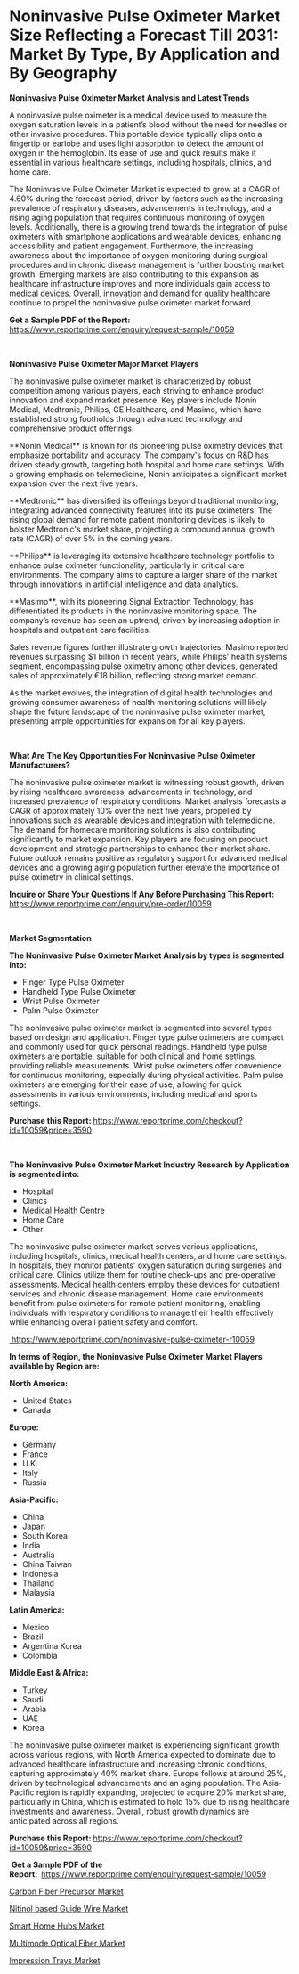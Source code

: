 <p><h1>Noninvasive Pulse Oximeter Market Size Reflecting a Forecast Till 2031: Market By Type, By Application and By Geography</h1></p><p><strong>Noninvasive Pulse Oximeter Market Analysis and Latest Trends</strong></p>
<p><p>A noninvasive pulse oximeter is a medical device used to measure the oxygen saturation levels in a patient’s blood without the need for needles or other invasive procedures. This portable device typically clips onto a fingertip or earlobe and uses light absorption to detect the amount of oxygen in the hemoglobin. Its ease of use and quick results make it essential in various healthcare settings, including hospitals, clinics, and home care.</p><p>The Noninvasive Pulse Oximeter Market is expected to grow at a CAGR of 4.60% during the forecast period, driven by factors such as the increasing prevalence of respiratory diseases, advancements in technology, and a rising aging population that requires continuous monitoring of oxygen levels. Additionally, there is a growing trend towards the integration of pulse oximeters with smartphone applications and wearable devices, enhancing accessibility and patient engagement. Furthermore, the increasing awareness about the importance of oxygen monitoring during surgical procedures and in chronic disease management is further boosting market growth. Emerging markets are also contributing to this expansion as healthcare infrastructure improves and more individuals gain access to medical devices. Overall, innovation and demand for quality healthcare continue to propel the noninvasive pulse oximeter market forward.</p></p>
<p><strong>Get a Sample PDF of the Report:&nbsp;</strong> <a href="https://www.reportprime.com/enquiry/request-sample/10059?utm_campaign=84&utm_medium=2&utm_source=Github&utm_content=ia&utm_term=10102024&utm_id=noninvasive-pulse-oximeter">https://www.reportprime.com/enquiry/request-sample/10059</a></p>
<p>&nbsp;</p>
<p><strong>Noninvasive Pulse Oximeter Major Market Players</strong></p>
<p><p>The noninvasive pulse oximeter market is characterized by robust competition among various players, each striving to enhance product innovation and expand market presence. Key players include Nonin Medical, Medtronic, Philips, GE Healthcare, and Masimo, which have established strong footholds through advanced technology and comprehensive product offerings.</p><p>**Nonin Medical** is known for its pioneering pulse oximetry devices that emphasize portability and accuracy. The company's focus on R&D has driven steady growth, targeting both hospital and home care settings. With a growing emphasis on telemedicine, Nonin anticipates a significant market expansion over the next five years.</p><p>**Medtronic** has diversified its offerings beyond traditional monitoring, integrating advanced connectivity features into its pulse oximeters. The rising global demand for remote patient monitoring devices is likely to bolster Medtronic's market share, projecting a compound annual growth rate (CAGR) of over 5% in the coming years.</p><p>**Philips** is leveraging its extensive healthcare technology portfolio to enhance pulse oximeter functionality, particularly in critical care environments. The company aims to capture a larger share of the market through innovations in artificial intelligence and data analytics.</p><p>**Masimo**, with its pioneering Signal Extraction Technology, has differentiated its products in the noninvasive monitoring space. The company’s revenue has seen an uptrend, driven by increasing adoption in hospitals and outpatient care facilities.</p><p>Sales revenue figures further illustrate growth trajectories: Masimo reported revenues surpassing $1 billion in recent years, while Philips' health systems segment, encompassing pulse oximetry among other devices, generated sales of approximately €18 billion, reflecting strong market demand.</p><p>As the market evolves, the integration of digital health technologies and growing consumer awareness of health monitoring solutions will likely shape the future landscape of the noninvasive pulse oximeter market, presenting ample opportunities for expansion for all key players.</p></p>
<p>&nbsp;</p>
<p><strong>What Are The Key Opportunities For Noninvasive Pulse Oximeter Manufacturers?</strong></p>
<p><p>The noninvasive pulse oximeter market is witnessing robust growth, driven by rising healthcare awareness, advancements in technology, and increased prevalence of respiratory conditions. Market analysis forecasts a CAGR of approximately 10% over the next five years, propelled by innovations such as wearable devices and integration with telemedicine. The demand for homecare monitoring solutions is also contributing significantly to market expansion. Key players are focusing on product development and strategic partnerships to enhance their market share. Future outlook remains positive as regulatory support for advanced medical devices and a growing aging population further elevate the importance of pulse oximetry in clinical settings.</p></p>
<p><strong>Inquire or Share Your Questions If Any Before Purchasing This Report:</strong> <a href="https://www.reportprime.com/enquiry/pre-order/10059?utm_campaign=84&utm_medium=2&utm_source=Github&utm_content=ia&utm_term=10102024&utm_id=noninvasive-pulse-oximeter">https://www.reportprime.com/enquiry/pre-order/10059</a></p>
<p>&nbsp;</p>
<p><strong>Market Segmentation</strong></p>
<p><strong>The Noninvasive Pulse Oximeter Market Analysis by types is segmented into:</strong></p>
<p><ul><li>Finger Type Pulse Oximeter</li><li>Handheld Type Pulse Oximeter</li><li>Wrist Pulse Oximeter</li><li>Palm Pulse Oximeter</li></ul></p>
<p><p>The noninvasive pulse oximeter market is segmented into several types based on design and application. Finger type pulse oximeters are compact and commonly used for quick personal readings. Handheld type pulse oximeters are portable, suitable for both clinical and home settings, providing reliable measurements. Wrist pulse oximeters offer convenience for continuous monitoring, especially during physical activities. Palm pulse oximeters are emerging for their ease of use, allowing for quick assessments in various environments, including medical and sports settings.</p></p>
<p><strong>Purchase this Report:&nbsp;</strong><a href="https://www.reportprime.com/checkout?id=10059&price=3590&utm_campaign=84&utm_medium=2&utm_source=Github&utm_content=ia&utm_term=10102024&utm_id=noninvasive-pulse-oximeter">https://www.reportprime.com/checkout?id=10059&price=3590</a></p>
<p>&nbsp;</p>
<p><strong>The Noninvasive Pulse Oximeter Market Industry Research by Application is segmented into:</strong></p>
<p><ul><li>Hospital</li><li>Clinics</li><li>Medical Health Centre</li><li>Home Care</li><li>Other</li></ul></p>
<p><p>The noninvasive pulse oximeter market serves various applications, including hospitals, clinics, medical health centers, and home care settings. In hospitals, they monitor patients' oxygen saturation during surgeries and critical care. Clinics utilize them for routine check-ups and pre-operative assessments. Medical health centers employ these devices for outpatient services and chronic disease management. Home care environments benefit from pulse oximeters for remote patient monitoring, enabling individuals with respiratory conditions to manage their health effectively while enhancing overall patient safety and comfort.</p></p>
<p><a href="https://www.reportprime.com/noninvasive-pulse-oximeter-r10059?utm_campaign=84&utm_medium=2&utm_source=Github&utm_content=ia&utm_term=10102024&utm_id=noninvasive-pulse-oximeter">&nbsp;https://www.reportprime.com/noninvasive-pulse-oximeter-r10059</a></p>
<p><strong>In terms of Region, the Noninvasive Pulse Oximeter Market Players available by Region are:</strong></p>
<p>
    <p> <strong> North America: </strong>
        <ul>
            <li>United States</li>
            <li>Canada</li>
        </ul>
        </p> 
    <p> <strong> Europe: </strong>
        <ul>
            <li>Germany</li>
            <li>France</li>
            <li>U.K.</li>
            <li>Italy</li>
            <li>Russia</li>
        </ul>
        </p> 
    <p> <strong> Asia-Pacific: </strong>
        <ul>
            <li>China</li>
            <li>Japan</li>
            <li>South Korea</li>
            <li>India</li>
            <li>Australia</li>
            <li>China Taiwan</li>
            <li>Indonesia</li>
            <li>Thailand</li>
            <li>Malaysia</li>
        </ul>
        </p> 
    <p> <strong> Latin America: </strong>
        <ul>
            <li>Mexico</li>
            <li>Brazil</li>
            <li>Argentina Korea</li>
            <li>Colombia</li>
        </ul>
        </p> 
    <p> <strong> Middle East & Africa: </strong>
        <ul>
            <li>Turkey</li>
            <li>Saudi</li>
            <li>Arabia</li>
            <li>UAE</li>
            <li>Korea</li>
        </ul>
    </p>
    </p>
<p><p>The noninvasive pulse oximeter market is experiencing significant growth across various regions, with North America expected to dominate due to advanced healthcare infrastructure and increasing chronic conditions, capturing approximately 40% market share. Europe follows at around 25%, driven by technological advancements and an aging population. The Asia-Pacific region is rapidly expanding, projected to acquire 20% market share, particularly in China, which is estimated to hold 15% due to rising healthcare investments and awareness. Overall, robust growth dynamics are anticipated across all regions.</p></p>
<p><strong>Purchase this Report: </strong><a href="https://www.reportprime.com/checkout?id=10059&price=3590&utm_campaign=84&utm_medium=2&utm_source=Github&utm_content=ia&utm_term=10102024&utm_id=noninvasive-pulse-oximeter">https://www.reportprime.com/checkout?id=10059&price=3590</a></p>
<p>&nbsp;<strong>Get a Sample PDF of the Report:&nbsp;&nbsp;</strong><a href="https://www.reportprime.com/enquiry/request-sample/10059?utm_campaign=84&utm_medium=2&utm_source=Github&utm_content=ia&utm_term=10102024&utm_id=noninvasive-pulse-oximeter">https://www.reportprime.com/enquiry/request-sample/10059</a></p>
<p><strong></strong></p>
<p><p><a href="https://www.linkedin.com/pulse/carbon-fiber-precursor-market-maturity-analysis-regional-disparities-aosoc?utm_campaign=84&utm_medium=2&utm_source=Github&utm_content=ia&utm_term=10102024&utm_id=noninvasive-pulse-oximeter">Carbon Fiber Precursor Market</a></p><p><a href="https://github.com/leonidmsw5y/Market-Research-Report-List-1/blob/main/nitinol-based-guide-wire-market.md?utm_campaign=84&utm_medium=2&utm_source=Github&utm_content=ia&utm_term=10102024&utm_id=noninvasive-pulse-oximeter">Nitinol based Guide Wire Market</a></p><p><a href="https://issuu.com/reportprime-2/docs/smart-home-hubs-market-size-2030.pp_2367c7203eac33?utm_campaign=84&utm_medium=2&utm_source=Github&utm_content=ia&utm_term=10102024&utm_id=noninvasive-pulse-oximeter">Smart Home Hubs Market</a></p><p><a href="https://issuu.com/reportprime-2/docs/multimode-optical-fiber-market-size_989ca9d138e3ac?utm_campaign=84&utm_medium=2&utm_source=Github&utm_content=ia&utm_term=10102024&utm_id=noninvasive-pulse-oximeter">Multimode Optical Fiber Market</a></p><p><a href="https://github.com/AdeaKodra585/Market-Research-Report-List-1/blob/main/impression-trays-market.md?utm_campaign=84&utm_medium=2&utm_source=Github&utm_content=ia&utm_term=10102024&utm_id=noninvasive-pulse-oximeter">Impression Trays Market</a></p></p>
